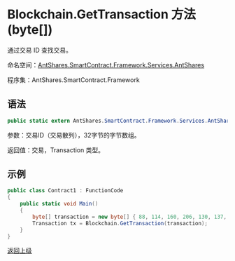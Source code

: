 # Blockchain.GetTransaction 方法 (byte[])

通过交易 ID 查找交易。

命名空间：[AntShares.SmartContract.Framework.Services.AntShares](../../AntShares.md)

程序集：AntShares.SmartContract.Framework

## 语法

```c#
public static extern AntShares.SmartContract.Framework.Services.AntShares.Transaction GetTransaction(byte[] hash)
```

参数：交易ID（交易散列），32字节的字节数组。

返回值：交易，Transaction 类型。

## 示例

```c#
public class Contract1 : FunctionCode
{
    public static void Main()
    {
        byte[] transaction = new byte[] { 88, 114, 160, 206, 130, 137, 41, 94, 119, 120, 242, 71, 232, 244, 3, 20, 165, 69, 182, 232, 106, 185, 119, 239, 183, 65, 174, 220, 157, 251, 28, 215 };
        Transaction tx = Blockchain.GetTransaction(transaction);
    }
}
```



[返回上级](../Blockchain.md)